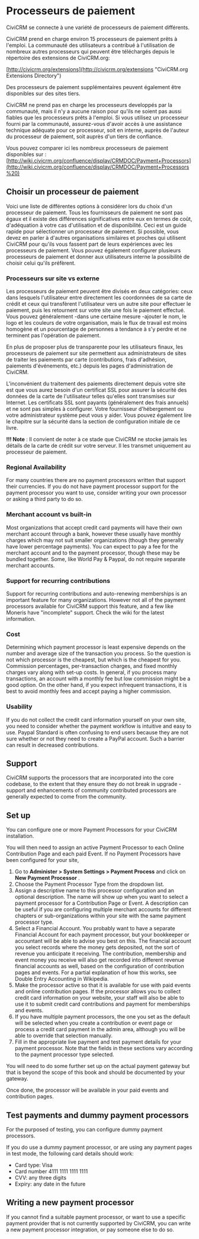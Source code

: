 Processeurs de paiement
==================

CiviCRM se connecte à une variété de processeurs de paiement différents.

CiviCRM prend en charge environ 15 processeurs de paiement prêts à l'emploi. La communauté des utilisateurs a contribué à l'utilisation de nombreux autres processeurs qui peuvent être téléchargés depuis le répertoire des extensions de CiviCRM.org:

[http://civicrm.org/extensions](http://civicrm.org/extensions "CiviCRM.org Extensions Directory")

Des processeurs de paiement supplémentaires peuvent également être disponibles sur des sites tiers.

CiviCRM ne prend pas en charge les processeurs developpés par la communauté, mais il n'y a aucune raison pour qu'ils ne soient pas aussi fiables que les processeurs prêts à l'emploi. Si vous utilisez un processeur fourni par la communauté, assurez-vous d'avoir accès à une assistance technique adéquate pour ce processeur, soit en interne, auprès de l'auteur du processeur de paiement, soit auprès d'un tiers de confiance.

Vous pouvez comparer ici les nombreux processeurs de paiement disponibles sur : 
[http://wiki.civicrm.org/confluence/display/CRMDOC/Payment+Processors](http://wiki.civicrm.org/confluence/display/CRMDOC/Payment+Processors%20)

Choisir un processeur de paiement   
-----------------------------

Voici une liste de différentes options à considérer lors du choix d'un processeur de paiement. 
Tous les fournisseurs de paiement ne sont pas égaux et il existe des différences significatives entre eux en termes de coût, d'adéquation à votre cas d'utilisation et de disponibilité. Ceci est un guide rapide pour sélectionner un processeur de paiement. Si possible, vous devez en parler à d'autres organisations similaires et proches qui utilisent CiviCRM pour qu'ils vous fassent part de leurs expériences avec les processeurs de paiement. Vous pouvez également configurer plusieurs processeurs de paiement et donner aux utilisateurs interne la possibilité de choisir celui qu'ils préfèrent.


### Processeurs sur site vs externe 

Les processeurs de paiement peuvent être divisés en deux catégories: ceux dans lesquels l'utilisateur entre directement les coordonnées de sa carte de crédit et ceux qui transfèrent l'utilisateur vers un autre site pour effectuer le paiement, puis les retournent sur votre site une fois le paiement effectué. Vous pouvez généralement -dans une certaine mesure -ajouter le nom, le logo et les couleurs de votre organisation, mais le flux de travail est moins homogène et un pourcentage de personnes a tendance à s'y perdre et ne terminent pas l'opération de paiement.

En plus de proposer plus de transparente pour les utilisateurs finaux, les processeurs de paiement sur site permettent aux administrateurs de sites de traiter les paiements par carte (contributions, frais d'adhésion, paiements d'événements, etc.) depuis les pages d'administration de CiviCRM.

L'inconvénient du traitement des paiements directement depuis votre site est que vous aurez besoin d'un certificat SSL pour assurer la sécurité des données de la carte de l'utilisateur telles qu'elles sont transmises sur Internet. Les certificats SSL sont payants (généralement des frais annuels) et ne sont pas simples à configurer. Votre fournisseur d'hébergement ou votre administrateur système peut vous y aider. Vous pouvez également lire le chapitre sur la sécurité dans la section de configuration initiale de ce livre.

**!!! Note** : Il convient de noter à ce stade que CiviCRM ne stocke jamais les détails de la carte de crédit sur votre serveur. Il les transmet uniquement au processeur de paiement.


### Regional Availability

For many countries there are no payment processors written that support their currencies. If you do not have payment processor support for the payment processor you want to use, consider writing your own processor
or asking a third party to do so.

### Merchant account vs built-in

Most organizations that accept credit card payments will have their own
merchant account through a bank, however these usually have monthly
charges which may not suit smaller organizations (though they generally
have lower percentage payments). You can expect to pay a fee for the
merchant account and to the payment processor, though these may be
bundled together. Some, like World Pay & Paypal, do not require separate
merchant accounts.

### Support for recurring contributions

Support for recurring contributions and auto-renewing memberships is an
important feature for many organizations. However not all of the payment
processors available for CiviCRM support this feature, and a few like
Moneris have "incomplete" support. Check the wiki for the latest
information.

### Cost

Determining which payment processor is least expensive depends on the
number and average size of the transaction you process. So the question
is not which processor is the cheapest, but which is the cheapest for
you. Commission percentages, per-transaction charges, and fixed monthly
charges vary along with set-up costs. In general, if you process many
transactions, an account with a monthly fee but low commission might be
a good option. On the other hand, if you expect infrequent transactions,
it is best to avoid monthly fees and accept paying a higher commission.

### Usability

If you do not collect the credit card information yourself on your own
site, you need to consider whether the payment workflow is intuitive and
easy to use. Paypal Standard is often confusing to end users because
they are not sure whether or not they need to create a PayPal account.
Such a barrier can result in decreased contributions.

Support
-------

CiviCRM supports the processors that are incorporated into the core
codebase, to the extent that they ensure they do not break in upgrade -
support and enhancements of community contributed processors are
generally expected to come from the community.

Set up
-------

You can configure one or more Payment Processors for your CiviCRM
installation.

You will then need to assign an active Payment Processor to each Online
Contribution Page and each paid Event. If no Payment Processors have
been configured for your site,

1.  Go to **Administer > System Settings > Payment Process** and
    click on **New Payment Processor** .
2. Choose the Payment Processor Type from the dropdown list.
3.  Assign a descriptive name to this processor configuration and an
    optional description. The name will show up when you want to select
    a payment processor for a Contribution Page or Event. A description
    can be useful if you are configuring multiple merchant accounts for
    different chapters or sub-organizations within your site with the
    same payment processor type.
4.  Select a Financial Account. You probably want to have a separate
    Financial Account for each payment processor, but your bookkeeper or
    accountant will be able to advise you best on this. The financial
    account you select records where the money gets deposited, not the
    sort of revenue you anticipate it receiving. The contribution,
    membership and event money you receive will also get recorded into
    different revenue financial accounts as well, based on the
    configuration of contribution pages and events. For a partial
    explanation of how this works, see Double Entry Accounting in
    Wikipedia.
5.  Make the processor active so that it is available for use with paid
    events and online contribution pages. If the processor allows you to
    collect credit card information on your website, your staff will
    also be able to use it to submit credit card contributions and
    payment for memberships and events.
6.  If you have multiple payment processors, the one you set as the default
    will be selected when you create a contribution or event page or process a
    credit card payment in the admin area, although you will be able to
    override that selection manually.
7.  Fill in the appropriate live payment and test payment details for your
    payment processor. Note that the fields in these sections vary according to
    the payment processor type selected.

You will need to do some further set up on the actual payment gateway but that
is beyond the scope of this book and should be documented by your gateway.

Once done, the processor will be available in your paid events and
contribution pages.

Test payments and dummy payment processors
------------------------------------------

For the purposed of testing, you can configure dummy payment processors.

If you do use a dummy payment processor, or are using any payment pages
in test mode, the following card details should work:

-   Card type: Visa
-   Card number 4111 1111 1111 1111
-   CVV: any three digits
-   Expiry: any date in the future

Writing a new payment processor
--------------------------------

If you cannot find a suitable payment processor, or want to use a
specific payment provider that is not currently supported by CiviCRM,
you can write a new payment processor integration, or pay someone else
to do so.
